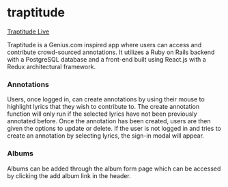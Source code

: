 # traptitude

[Traptitude Live][live]

[live]: http://traptitude.com

Traptitude is a Genius.com inspired app where users can access and contribute crowd-sourced annotations.
It utilizes a Ruby on Rails backend with a PostgreSQL database and a front-end built using React.js with a Redux architectural framework.

### Annotations

Users, once logged in, can create annotations by using their mouse to highlight lyrics that they wish to contribute to. The create annotation function will only run if the selected lyrics have not been previously annotated before. Once the annotation has been created, users are then given the options to update or delete. If the user is not logged in and tries to create an annotation by selecting lyrics, the sign-in modal will appear.

### Albums

Albums can be added through the album form page which can be accessed by clicking the add album link in the header.
